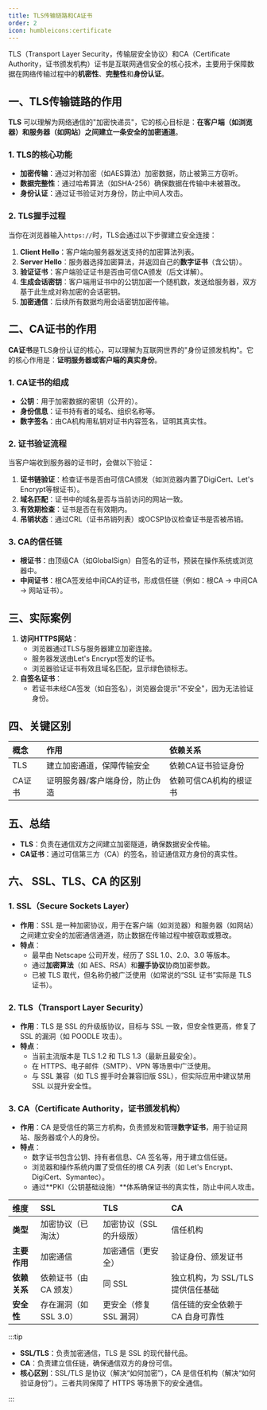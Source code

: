 ```yaml
---
title: TLS传输链路和CA证书
order: 2
icon: humbleicons:certificate
---
```


TLS（Transport Layer Security，传输层安全协议）和CA（Certificate Authority，证书颁发机构）证书是互联网通信安全的核心技术，主要用于保障数据在网络传输过程中的**机密性**、**完整性**和**身份认证**。

## **一、TLS传输链路的作用**

**TLS** 可以理解为网络通信的"加密快递员"，它的核心目标是：**在客户端（如浏览器）和服务器（如网站）之间建立一条安全的加密通道**。

### 1. **TLS的核心功能**

- **加密传输**：通过对称加密（如AES算法）加密数据，防止被第三方窃听。
- **数据完整性**：通过哈希算法（如SHA-256）确保数据在传输中未被篡改。
- **身份认证**：通过证书验证对方身份，防止中间人攻击。

### 2. **TLS握手过程**

当你在浏览器输入`https://`时，TLS会通过以下步骤建立安全连接：

1. **Client Hello**：客户端向服务器发送支持的加密算法列表。
2. **Server Hello**：服务器选择加密算法，并返回自己的**数字证书**（含公钥）。
3. **验证证书**：客户端验证证书是否由可信CA颁发（后文详解）。
4. **生成会话密钥**：客户端用证书中的公钥加密一个随机数，发送给服务器，双方基于此生成对称加密的会话密钥。
5. **加密通信**：后续所有数据均用会话密钥加密传输。

## **二、CA证书的作用**

**CA证书**是TLS身份认证的核心，可以理解为互联网世界的"身份证颁发机构"。它的核心作用是：**证明服务器或客户端的真实身份**。

### 1. **CA证书的组成**

- **公钥**：用于加密数据的密钥（公开的）。
- **身份信息**：证书持有者的域名、组织名称等。
- **数字签名**：由CA机构用私钥对证书内容签名，证明其真实性。

### 2. **证书验证流程**

当客户端收到服务器的证书时，会做以下验证：

1. **证书链验证**：检查证书是否由可信CA颁发（如浏览器内置了DigiCert、Let's Encrypt等根证书）。
2. **域名匹配**：证书中的域名是否与当前访问的网站一致。
3. **有效期检查**：证书是否在有效期内。
4. **吊销状态**：通过CRL（证书吊销列表）或OCSP协议检查证书是否被吊销。

### 3. **CA的信任链**

- **根证书**：由顶级CA（如GlobalSign）自签名的证书，预装在操作系统或浏览器中。
- **中间证书**：根CA签发给中间CA的证书，形成信任链（例如：根CA → 中间CA → 网站证书）。

## **三、实际案例**

1. **访问HTTPS网站**：
   - 浏览器通过TLS与服务器建立加密连接。
   - 服务器发送由Let's Encrypt签发的证书。
   - 浏览器验证证书有效且域名匹配，显示绿色锁标志。
2. **自签名证书**：
   - 若证书未经CA签发（如自签名），浏览器会提示"不安全"，因为无法验证身份。

## **四、关键区别**

| 概念   | 作用                            | 依赖关系               |
| :----- | :------------------------------ | :--------------------- |
| TLS    | 建立加密通道，保障传输安全      | 依赖CA证书验证身份     |
| CA证书 | 证明服务器/客户端身份，防止伪造 | 依赖可信CA机构的根证书 |


## **五、总结**

- **TLS**：负责在通信双方之间建立加密隧道，确保数据安全传输。
- **CA证书**：通过可信第三方（CA）的签名，验证通信双方身份的真实性。

## 六、 SSL、TLS、CA  的区别

### **1. SSL（Secure Sockets Layer）**

- **作用**：SSL 是一种加密协议，用于在客户端（如浏览器）和服务器（如网站）之间建立安全的加密通信通道，防止数据在传输过程中被窃取或篡改。
- **特点**：
  - 最早由 Netscape 公司开发，经历了 SSL 1.0、2.0、3.0 等版本。
  - 通过**加密算法**（如 AES、RSA）和**握手协议**协商加密参数。
  - 已被 TLS 取代，但名称仍被广泛使用（如常说的“SSL 证书”实际是 TLS 证书）。

### **2. TLS（Transport Layer Security）**

- **作用**：TLS 是 SSL 的升级版协议，目标与 SSL 一致，但安全性更高，修复了 SSL 的漏洞（如 POODLE 攻击）。
- **特点**：
  - 当前主流版本是 TLS 1.2 和 TLS 1.3（最新且最安全）。
  - 在 HTTPS、电子邮件（SMTP）、VPN 等场景中广泛使用。
  - 与 SSL 兼容（如 TLS 握手时会兼容旧版 SSL），但实际应用中建议禁用 SSL 以提升安全性。

### **3. CA（Certificate Authority，证书颁发机构）**

- **作用**：CA 是受信任的第三方机构，负责颁发和管理**数字证书**，用于验证网站、服务器或个人的身份。
- **特点**：
  - 数字证书包含公钥、持有者信息、CA 签名等，用于建立信任链。
  - 浏览器和操作系统内置了受信任的根 CA 列表（如 Let's Encrypt、DigiCert、Symantec）。
  - 通过**PKI（公钥基础设施）**体系确保证书的真实性，防止中间人攻击。

| **维度**     | **SSL**                | **TLS**                  | **CA**                            |
| :----------- | :--------------------- | :----------------------- | :-------------------------------- |
| **类型**     | 加密协议（已淘汰）     | 加密协议（SSL 的升级版） | 信任机构                          |
| **主要作用** | 加密通信               | 加密通信（更安全）       | 验证身份、颁发证书                |
| **依赖关系** | 依赖证书（由 CA 颁发） | 同 SSL                   | 独立机构，为 SSL/TLS 提供信任基础 |
| **安全性**   | 存在漏洞（如 SSL 3.0） | 更安全（修复 SSL 漏洞）  | 信任链的安全依赖于 CA 自身可靠性  |


:::tip
- **SSL/TLS**：负责加密通信，TLS 是 SSL 的现代替代品。
- **CA**：负责建立信任链，确保通信双方的身份可信。
- **核心区别**：SSL/TLS 是协议（解决“如何加密”），CA 是信任机构（解决“如何验证身份”）。三者共同保障了 HTTPS 等场景下的安全通信。

:::



